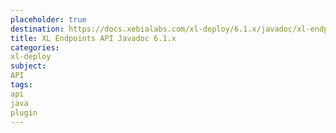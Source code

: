 ```yaml
---
placeholder: true
destination: https://docs.xebialabs.com/xl-deploy/6.1.x/javadoc/xl-endpoints-api/index.html
title: XL Endpoints API Javadoc 6.1.x
categories:
xl-deploy
subject:
API
tags:
api
java
plugin
---
```

